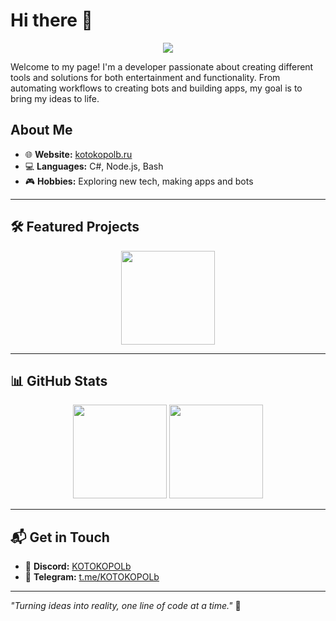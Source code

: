 # Hi there 👋

<div align="center">
  <img src="https://kotokopolb.ru/images/background.png" style="max-width: 100%; height: auto;" />
</div>

Welcome to my page! I'm a developer passionate about creating different tools and solutions for both entertainment and functionality. From automating workflows to creating bots and building apps, my goal is to bring my ideas to life.

## About Me
- 🌐 **Website:** [kotokopolb.ru](https://kotokopolb.ru)  
- 💻 **Languages:** C#, Node.js, Bash  
- 🎮 **Hobbies:** Exploring new tech, making apps and bots  

---

## 🛠️ Featured Projects
<div align="center">
  <img height="150em" src="https://github-readme-stats.vercel.app/api/pin/?username=KOTOKOPOLb&repo=Music-RPC&theme=dark" />
</div>

---

## 📊 GitHub Stats

<div align="center">
  <img height="150em" src="https://github-readme-stats.vercel.app/api?username=KOTOKOPOLb&show_icons=true&theme=dark" />
  <img height="150em" src="https://github-readme-stats.vercel.app/api/top-langs/?username=KOTOKOPOLb&theme=dark" />
</div>

---

## 📬 Get in Touch
- 💬 **Discord:** [KOTOKOPOLb](https://discord.com/users/792275355682734091)  
- 📨 **Telegram:** [t.me/KOTOKOPOLb](https://t.me/KOTOKOPOLb)  

---

_"Turning ideas into reality, one line of code at a time."_ 🚀
